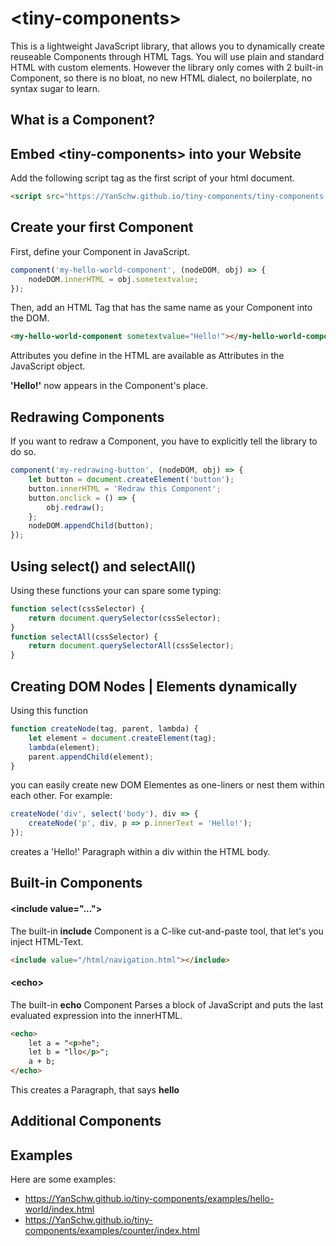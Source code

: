 # &lt;tiny-components&gt;

This is a lightweight JavaScript library, that allows you to dynamically create reuseable Components through HTML Tags.
You will use plain and standard HTML with custom elements. However the library only comes with 2 built-in Component, so there is no bloat, no new HTML dialect, no boilerplate, no syntax sugar to learn.

## What is a Component?

## Embed &lt;tiny-components&gt; into your Website
Add the following script tag as the first script of your html document.
```HTML
<script src="https://YanSchw.github.io/tiny-components/tiny-components.js"></script>
```

## Create your first Component
First, define your Component in JavaScript.
```js
component('my-hello-world-component', (nodeDOM, obj) => {
    nodeDOM.innerHTML = obj.sometextvalue;
});
```
Then, add an HTML Tag that has the same name as your Component into the DOM.
```HTML
<my-hello-world-component sometextvalue="Hello!"></my-hello-world-component>
```
Attributes you define in the HTML are available as Attributes in the JavaScript object.

**'Hello!'** now appears in the Component's place.

## Redrawing Components
If you want to redraw a Component, you have to explicitly tell the library to do so.
```js
component('my-redrawing-button', (nodeDOM, obj) => {
    let button = document.createElement('button');
    button.innerHTML = 'Redraw this Component';
    button.onclick = () => {
        obj.redraw();
    };
    nodeDOM.appendChild(button);
});
```

## Using select() and selectAll()
Using these functions your can spare some typing:
```js
function select(cssSelector) {
    return document.querySelector(cssSelector);
}
function selectAll(cssSelector) {
    return document.querySelectorAll(cssSelector);
}
```

## Creating DOM Nodes | Elements dynamically

Using this function
```js
function createNode(tag, parent, lambda) {
    let element = document.createElement(tag);
    lambda(element);
    parent.appendChild(element);
}
```
you can easily create new DOM Elementes as one-liners or nest them within each other. For example:
```js
createNode('div', select('body'), div => {
    createNode('p', div, p => p.innerText = 'Hello!');
});
```
creates a 'Hello!' Paragraph within a div within the HTML body.

## Built-in Components

#### &lt;include value="..."&gt;
The built-in **include** Component is a C-like cut-and-paste tool, that let's you inject HTML-Text.
```HTML
<include value="/html/navigation.html"></include>
```

#### &lt;echo&gt;
The built-in **echo** Component Parses a block of JavaScript and puts the last evaluated expression into the innerHTML.
```HTML
<echo>
    let a = "<p>he";
    let b = "llo</p>";
    a + b;
</echo>
```
This creates a Paragraph, that says **hello**

## Additional Components

## Examples
Here are some examples:
- https://YanSchw.github.io/tiny-components/examples/hello-world/index.html
- https://YanSchw.github.io/tiny-components/examples/counter/index.html